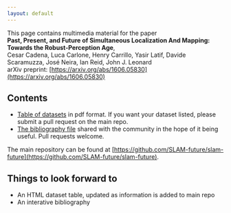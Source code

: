 ```yaml
---
layout: default
---
```


This page contains multimedia material for the paper  
**Past, Present, and Future of Simultaneous Localization And Mapping: Towards the Robust-Perception Age**,  
Cesar Cadena, Luca Carlone, Henry Carrillo, Yasir Latif, Davide Scaramuzza, José Neira, Ian Reid, John J. Leonard  
arXiv preprint: [https://arxiv.org/abs/1606.05830](https://arxiv.org/abs/1606.05830)


## Contents

* [Table of datasets](https://github.com/SLAM-future/slam-future/raw/master/datasets/dataset_table.pdf) in pdf format. If you want your dataset listed, please submit a pull request on the main repo.
* [The bibliography file](https://raw.githubusercontent.com/SLAM-future/slam-future/master/bibliography/slam.bib) shared with the community in the hope of it being useful. Pull requests welcome.

The main repository can be found at  [https://github.com/SLAM-future/slam-future](https://github.com/SLAM-future/slam-future).

## Things to look forward to

* An HTML dataset table, updated as information is added to main repo
* An interative bibliography
